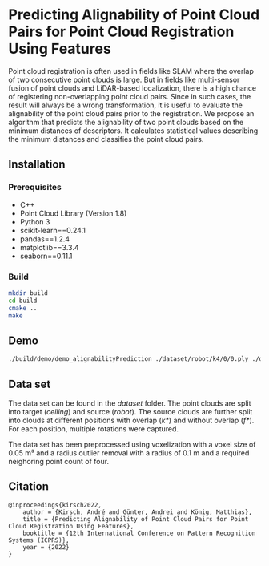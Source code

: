 # Predicting Alignability of Point Cloud Pairs for Point Cloud Registration Using Features

Point cloud registration is often used in fields like SLAM where the overlap of two consecutive point clouds is large. But in fields like multi-sensor fusion of point clouds and LiDAR-based localization, there is a high chance of registering non-overlapping point cloud pairs. Since in such cases, the result will always be a wrong transformation, it is useful to evaluate the alignability of the point cloud pairs prior to the registration. We propose an algorithm that predicts the alignability of two point clouds based on the minimum distances of descriptors. It calculates statistical values describing the minimum distances and classifies the point cloud pairs.

## Installation

### Prerequisites

- C++
 - Point Cloud Library (Version 1.8)
- Python 3
 - scikit-learn==0.24.1
 - pandas==1.2.4
 - matplotlib==3.3.4
 - seaborn==0.11.1

### Build

```bash
mkdir build
cd build
cmake ..
make
```

## Demo

```bash
./build/demo/demo_alignabilityPrediction ./dataset/robot/k4/0/0.ply ./dataset/ceiling/0.ply 1.0
```

## Data set

The data set can be found in the _dataset_ folder. The point clouds are split into target (_ceiling_) and source (_robot_). The source clouds are further split into clouds at different positions with overlap (_k*_) and without overlap (_f*_). For each position, multiple rotations were captured.

The data set has been preprocessed using voxelization with a voxel size of 0.05 m³ and a radius outlier removal with a radius of 0.1 m and a required neighoring point count of four.

## Citation

```
@inproceedings{kirsch2022,
    author = {Kirsch, André and Günter, Andrei and König, Matthias},
    title = {Predicting Alignability of Point Cloud Pairs for Point Cloud Registration Using Features},
    booktitle = {12th International Conference on Pattern Recognition Systems (ICPRS)},
    year = {2022}
}
```
